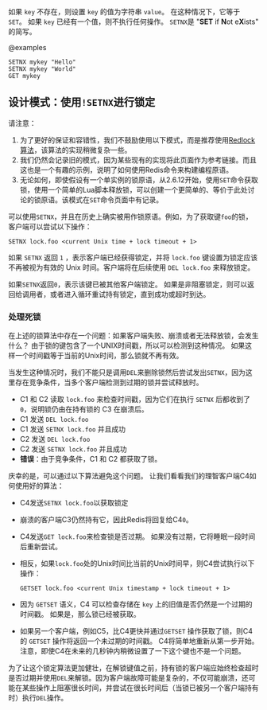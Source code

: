 如果 `key` 不存在，则设置 `key` 的值为字符串 `value`。
在这种情况下，它等于 `SET`。
如果 `key` 已经有一个值，则不执行任何操作。
`SETNX`是 "**SET** if **N**ot e**X**ists" 的简写。

@examples

```cli
SETNX mykey "Hello"
SETNX mykey "World"
GET mykey
```

## 设计模式：使用`!SETNX`进行锁定

请注意：

1. 为了更好的保证和容错性，我们不鼓励使用以下模式，而是推荐使用[Redlock算法](https://redis.io/topics/distlock)，该算法的实现稍微复杂一些。
2. 我们仍然会记录旧的模式，因为某些现有的实现将此页面作为参考链接。而且这也是一个有趣的示例，说明了如何使用Redis命令来构建编程原语。
3. 无论如何，即使假设有一个单实例的锁原语，从2.6.12开始，使用`SET`命令获取锁，使用一个简单的Lua脚本释放锁，可以创建一个更简单的、等价于此处讨论的锁原语。该模式在`SET`命令页面中有记录。

可以使用`SETNX`，并且在历史上确实被用作锁原语。例如，为了获取键`foo`的锁，客户端可以尝试以下操作：

```
SETNX lock.foo <current Unix time + lock timeout + 1>
```

如果 `SETNX` 返回 `1` ，表示客户端已经获得锁定，并将 `lock.foo` 键设置为锁定应该不再被视为有效的 Unix 时间。客户端将在后续使用 `DEL lock.foo` 来释放锁定。

如果`SETNX`返回`0`，表示该键已被其他客户端锁定。
如果是非阻塞锁定，则可以返回给调用者，或者进入循环重试持有锁定，直到成功或超时到达。

### 处理死锁

在上述的锁算法中存在一个问题：如果客户端失败、崩溃或者无法释放锁，会发生什么？
由于锁的键包含了一个UNIX时间戳，所以可以检测到这种情况。
如果这样一个时间戳等于当前的Unix时间，那么锁就不再有效。

当发生这种情况时，我们不能只是调用`DEL`来删除锁然后尝试发出`SETNX`，因为这里存在竞争条件，当多个客户端检测到过期的锁并尝试释放时。

* C1 和 C2 读取 `lock.foo` 来检查时间戳，因为它们在执行 `SETNX` 后都收到了 `0`，说明锁仍由在持有锁的 C3 在崩溃后。
* C1 发送 `DEL lock.foo`
* C1 发送 `SETNX lock.foo` 并且成功
* C2 发送 `DEL lock.foo`
* C2 发送 `SETNX lock.foo` 并且成功
* **错误**：由于竞争条件，C1 和 C2 都获取了锁。

庆幸的是，可以通过以下算法避免这个问题。
让我们看看我们的理智客户端C4如何使用好的算法：

* C4发送`SETNX lock.foo`以获取锁定

*   崩溃的客户端C3仍然持有它，因此Redis将回复给C4`0`。

* C4发送`GET lock.foo`来检查锁是否过期。
    如果没有过期，它将睡眠一段时间后重新尝试。

*   相反，如果`lock.foo`处的Unix时间比当前的Unix时间早，则C4尝试执行以下操作：

    ```
    GETSET lock.foo <current Unix timestamp + lock timeout + 1>
    ```

* 因为 `GETSET` 语义，C4 可以检查存储在 `key` 上的旧值是否仍然是一个过期的时间戳。
  如果是，那么锁已经被获取。

*   如果另一个客户端，例如C5，比C4更快并通过`GETSET` 操作获取了锁，则C4的 `GETSET` 操作将返回一个未过期的时间戳。
    C4将简单地重新从第一步开始。
    注意，即使C4在未来的几秒钟内稍微设置了一下这个键也不是一个问题。

为了让这个锁定算法更加健壮，在解锁键值之前，持有锁的客户端应始终检查超时是否过期并使用`DEL`来解锁。因为客户端故障可能是复杂的，不仅可能崩溃，还可能在某些操作上阻塞很长时间，并尝试在很长时间后（当锁已被另一个客户端持有时）执行`DEL`操作。

